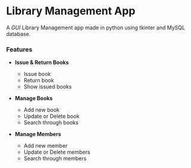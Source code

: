 # Library Management App

A *GUI* Library Management app made in python using tkinter and MySQL database.

### Features

- **Issue & Return Books**
    - Issue book
    - Return book
    - Show issued books
    
- **Manage Books**
    - Add new book
    - Update or Delete book
    - Search through books
    
- **Manage Members**
    - Add new member
    - Update or Delete members
    - Search through members